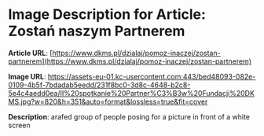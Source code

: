 # Image Description for Article: Zostań naszym Partnerem 
**Article URL**: [https://www.dkms.pl/dzialaj/pomoz-inaczej/zostan-partnerem](https://www.dkms.pl/dzialaj/pomoz-inaczej/zostan-partnerem)

**Image URL**: https://assets-eu-01.kc-usercontent.com:443/bed48093-082e-0109-4b5f-7bdadab5eedd/231f8bc0-3d8c-4648-b2c8-5e4c4aedd0ea/II%20spotkanie%20Partner%C3%B3w%20Fundacji%20DKMS.jpg?w=820&h=351&auto=format&lossless=true&fit=cover

**Description**: arafed group of people posing for a picture in front of a white screen
